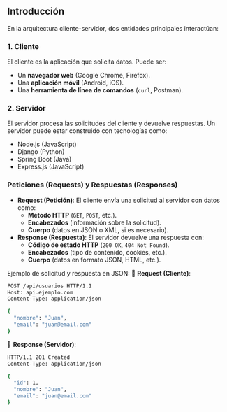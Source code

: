 ## Introducción
En la arquitectura cliente-servidor, dos entidades principales interactúan:

### **1. Cliente**
El cliente es la aplicación que solicita datos. Puede ser:
- Un **navegador web** (Google Chrome, Firefox).
- Una **aplicación móvil** (Android, iOS).
- Una **herramienta de línea de comandos** (`curl`, Postman).

### **2. Servidor**
El servidor procesa las solicitudes del cliente y devuelve respuestas. Un servidor puede estar construido con tecnologías como:
- Node.js (JavaScript)
- Django (Python)
- Spring Boot (Java)
- Express.js (JavaScript)

### **Peticiones (Requests) y Respuestas (Responses)**
- **Request (Petición)**: El cliente envía una solicitud al servidor con datos como:
    - **Método HTTP** (`GET`, `POST`, etc.).
    - **Encabezados** (información sobre la solicitud).
    - **Cuerpo** (datos en JSON o XML, si es necesario).
- **Response (Respuesta)**: El servidor devuelve una respuesta con:
    - **Código de estado HTTP** (`200 OK`, `404 Not Found`).
    - **Encabezados** (tipo de contenido, cookies, etc.).
    - **Cuerpo** (datos en formato JSON, HTML, etc.).

Ejemplo de solicitud y respuesta en JSON:
🔹 **Request (Cliente)**:
``` sh
POST /api/usuarios HTTP/1.1
Host: api.ejemplo.com
Content-Type: application/json

{
  "nombre": "Juan",
  "email": "juan@email.com"
}
```

🔹 **Response (Servidor)**:
``` sh
HTTP/1.1 201 Created
Content-Type: application/json

{
  "id": 1,
  "nombre": "Juan",
  "email": "juan@email.com"
}
```